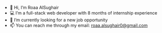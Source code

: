 - 👋 Hi, I’m Roaa AlSughair
- 💻 I’m a full-stack web developer with 8 months of internship experience
- 👀 I’m currently looking for a new job opportunity
- 📫 You can reach me through my email: roaa.alsughair0@gmail.com
